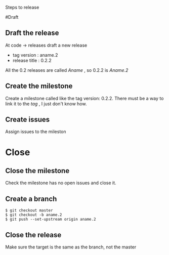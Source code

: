 Steps to release

#Draft

## Draft the release

At code -> releases draft a new release


 * tag version : aname.2
 * release title : 0.2.2

All the 0.2 releases are called _Aname_ , so 0.2.2 is _Aname.2_

## Create the milestone

Create a milestone called like the tag version: 0.2.2. There must be a way to link it to the _tag_ , I just don't know how.

## Create issues

Assign issues to the mileston

# Close

## Close the milestone

Check the milestone has no open issues and close it.

## Create a branch

    $ git checkout master
    $ git checkout -b aname.2
    $ git push --set-upstream origin aname.2

## Close the release

Make sure the target is the same as the branch, not the master
